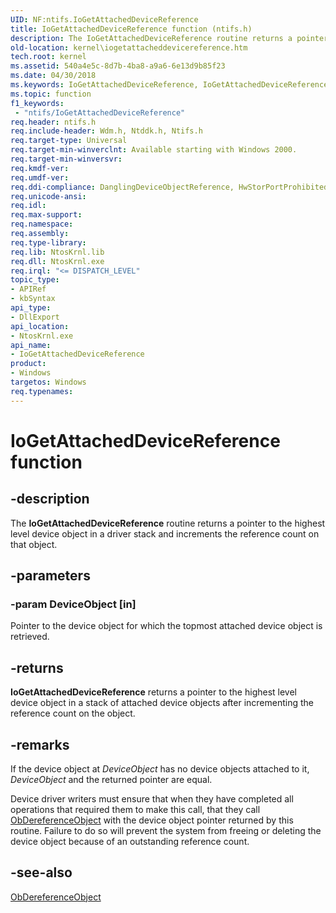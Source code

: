 ```yaml
---
UID: NF:ntifs.IoGetAttachedDeviceReference
title: IoGetAttachedDeviceReference function (ntifs.h)
description: The IoGetAttachedDeviceReference routine returns a pointer to the highest level device object in a driver stack and increments the reference count on that object.
old-location: kernel\iogetattacheddevicereference.htm
tech.root: kernel
ms.assetid: 540a4e5c-8d7b-4ba8-a9a6-6e13d9b85f23
ms.date: 04/30/2018
ms.keywords: IoGetAttachedDeviceReference, IoGetAttachedDeviceReference routine [Kernel-Mode Driver Architecture], k104_f7fa8878-306a-4de2-b418-8102754306f7.xml, kernel.iogetattacheddevicereference, wdm/IoGetAttachedDeviceReference
ms.topic: function
f1_keywords:
 - "ntifs/IoGetAttachedDeviceReference"
req.header: ntifs.h
req.include-header: Wdm.h, Ntddk.h, Ntifs.h
req.target-type: Universal
req.target-min-winverclnt: Available starting with Windows 2000.
req.target-min-winversvr: 
req.kmdf-ver: 
req.umdf-ver: 
req.ddi-compliance: DanglingDeviceObjectReference, HwStorPortProhibitedDDIs
req.unicode-ansi: 
req.idl: 
req.max-support: 
req.namespace: 
req.assembly: 
req.type-library: 
req.lib: NtosKrnl.lib
req.dll: NtosKrnl.exe
req.irql: "<= DISPATCH_LEVEL"
topic_type:
- APIRef
- kbSyntax
api_type:
- DllExport
api_location:
- NtosKrnl.exe
api_name:
- IoGetAttachedDeviceReference
product:
- Windows
targetos: Windows
req.typenames: 
---
```


# IoGetAttachedDeviceReference function


## -description


The <b>IoGetAttachedDeviceReference</b> routine returns a pointer to the highest level device object in a driver stack and increments the reference count on that object.


## -parameters




### -param DeviceObject [in]

Pointer to the device object for which the topmost attached device object is retrieved. 


## -returns



<b>IoGetAttachedDeviceReference</b> returns a pointer to the highest level device object in a stack of attached device objects after incrementing the reference count on the object.




## -remarks



If the device object at <i>DeviceObject</i> has no device objects attached to it, <i>DeviceObject</i> and the returned pointer are equal.

Device driver writers must ensure that when they have completed all operations that required them to make this call, that they call <a href="https://docs.microsoft.com/windows-hardware/drivers/ddi/content/wdm/nf-wdm-obdereferenceobject">ObDereferenceObject</a> with the device object pointer returned by this routine. Failure to do so will prevent the system from freeing or deleting the device object because of an outstanding reference count.




## -see-also




<a href="https://docs.microsoft.com/windows-hardware/drivers/ddi/content/wdm/nf-wdm-obdereferenceobject">ObDereferenceObject</a>
 

 

